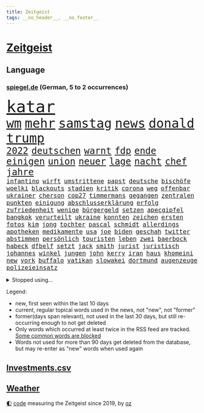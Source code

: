 ```yaml
---
title: Zeitgeist
tags: __no_header__, __no_footer__
---
```


# [Zeitgeist](https://oliz.io/zeitgeist/)

## Language

<h3><a href="https://www.spiegel.de" target="_blank">spiegel.de</a> (German, 5 to 2 occurrences)</h3>
<p style="font-family:monospace">
<span style="font-size:32pt"><a href="news_links.html#katar" class="current">katar</a></span>
<br>
<span style="font-size:25pt"><a href="news_links.html#wm" class="current">wm</a></span>
<span style="font-size:25pt"><a href="news_links.html#mehr" class="current">mehr</a></span>
<span style="font-size:25pt"><a href="news_links.html#samstag" class="current">samstag</a></span>
<span style="font-size:25pt"><a href="news_links.html#news" class="current">news</a></span>
<span style="font-size:25pt"><a href="news_links.html#donald" class="current">donald</a></span>
<span style="font-size:25pt"><a href="news_links.html#trump" class="current">trump</a></span>
<br>
<span style="font-size:18pt"><a href="news_links.html#2022" class="current">2022</a></span>
<span style="font-size:18pt"><a href="news_links.html#deutschen" class="current">deutschen</a></span>
<span style="font-size:18pt"><a href="news_links.html#warnt" class="current">warnt</a></span>
<span style="font-size:18pt"><a href="news_links.html#fdp" class="current">fdp</a></span>
<span style="font-size:18pt"><a href="news_links.html#ende" class="current">ende</a></span>
<span style="font-size:18pt"><a href="news_links.html#einigen" class="current">einigen</a></span>
<span style="font-size:18pt"><a href="news_links.html#union" class="current">union</a></span>
<span style="font-size:18pt"><a href="news_links.html#neuer" class="current">neuer</a></span>
<span style="font-size:18pt"><a href="news_links.html#lage" class="current">lage</a></span>
<span style="font-size:18pt"><a href="news_links.html#nacht" class="current">nacht</a></span>
<span style="font-size:18pt"><a href="news_links.html#chef" class="current">chef</a></span>
<span style="font-size:18pt"><a href="news_links.html#jahre" class="current">jahre</a></span>
<br>
<span style="font-size:12pt"><a href="news_links.html#infantino" class="current">infantino</a></span>
<span style="font-size:12pt"><a href="news_links.html#wirft" class="current">wirft</a></span>
<span style="font-size:12pt"><a href="news_links.html#umstrittene" class="current">umstrittene</a></span>
<span style="font-size:12pt"><a href="news_links.html#papst" class="current">papst</a></span>
<span style="font-size:12pt"><a href="news_links.html#deutsche" class="current">deutsche</a></span>
<span style="font-size:12pt"><a href="news_links.html#bischöfe" class="new">bischöfe</a></span>
<span style="font-size:12pt"><a href="news_links.html#woelki" class="current">woelki</a></span>
<span style="font-size:12pt"><a href="news_links.html#blackouts" class="current">blackouts</a></span>
<span style="font-size:12pt"><a href="news_links.html#stadien" class="current">stadien</a></span>
<span style="font-size:12pt"><a href="news_links.html#kritik" class="current">kritik</a></span>
<span style="font-size:12pt"><a href="news_links.html#corona" class="current">corona</a></span>
<span style="font-size:12pt"><a href="news_links.html#weg" class="current">weg</a></span>
<span style="font-size:12pt"><a href="news_links.html#offenbar" class="current">offenbar</a></span>
<span style="font-size:12pt"><a href="news_links.html#ukrainer" class="current">ukrainer</a></span>
<span style="font-size:12pt"><a href="news_links.html#cherson" class="current">cherson</a></span>
<span style="font-size:12pt"><a href="news_links.html#cop27" class="current">cop27</a></span>
<span style="font-size:12pt"><a href="news_links.html#timmermans" class="current">timmermans</a></span>
<span style="font-size:12pt"><a href="news_links.html#gegangen" class="current">gegangen</a></span>
<span style="font-size:12pt"><a href="news_links.html#zentralen" class="current">zentralen</a></span>
<span style="font-size:12pt"><a href="news_links.html#punkten" class="current">punkten</a></span>
<span style="font-size:12pt"><a href="news_links.html#einigung" class="current">einigung</a></span>
<span style="font-size:12pt"><a href="news_links.html#abschlusserklärung" class="current">abschlusserklärung</a></span>
<span style="font-size:12pt"><a href="news_links.html#erfolg" class="current">erfolg</a></span>
<span style="font-size:12pt"><a href="news_links.html#zufriedenheit" class="new">zufriedenheit</a></span>
<span style="font-size:12pt"><a href="news_links.html#wenige" class="current">wenige</a></span>
<span style="font-size:12pt"><a href="news_links.html#bürgergeld" class="current">bürgergeld</a></span>
<span style="font-size:12pt"><a href="news_links.html#setzen" class="current">setzen</a></span>
<span style="font-size:12pt"><a href="news_links.html#apecgipfel" class="new">apecgipfel</a></span>
<span style="font-size:12pt"><a href="news_links.html#bangkok" class="current">bangkok</a></span>
<span style="font-size:12pt"><a href="news_links.html#verurteilt" class="current">verurteilt</a></span>
<span style="font-size:12pt"><a href="news_links.html#ukraine" class="current">ukraine</a></span>
<span style="font-size:12pt"><a href="news_links.html#konnten" class="current">konnten</a></span>
<span style="font-size:12pt"><a href="news_links.html#zeichen" class="current">zeichen</a></span>
<span style="font-size:12pt"><a href="news_links.html#ersten" class="current">ersten</a></span>
<span style="font-size:12pt"><a href="news_links.html#fotos" class="current">fotos</a></span>
<span style="font-size:12pt"><a href="news_links.html#kim" class="current">kim</a></span>
<span style="font-size:12pt"><a href="news_links.html#jong" class="new">jong</a></span>
<span style="font-size:12pt"><a href="news_links.html#tochter" class="current">tochter</a></span>
<span style="font-size:12pt"><a href="news_links.html#pascal" class="current">pascal</a></span>
<span style="font-size:12pt"><a href="news_links.html#schmidt" class="current">schmidt</a></span>
<span style="font-size:12pt"><a href="news_links.html#allerdings" class="current">allerdings</a></span>
<span style="font-size:12pt"><a href="news_links.html#apotheken" class="new">apotheken</a></span>
<span style="font-size:12pt"><a href="news_links.html#medikamente" class="current">medikamente</a></span>
<span style="font-size:12pt"><a href="news_links.html#usa" class="current">usa</a></span>
<span style="font-size:12pt"><a href="news_links.html#joe" class="current">joe</a></span>
<span style="font-size:12pt"><a href="news_links.html#biden" class="current">biden</a></span>
<span style="font-size:12pt"><a href="news_links.html#geschah" class="current">geschah</a></span>
<span style="font-size:12pt"><a href="news_links.html#twitter" class="current">twitter</a></span>
<span style="font-size:12pt"><a href="news_links.html#abstimmen" class="current">abstimmen</a></span>
<span style="font-size:12pt"><a href="news_links.html#persönlich" class="current">persönlich</a></span>
<span style="font-size:12pt"><a href="news_links.html#touristen" class="current">touristen</a></span>
<span style="font-size:12pt"><a href="news_links.html#leben" class="current">leben</a></span>
<span style="font-size:12pt"><a href="news_links.html#zwei" class="current">zwei</a></span>
<span style="font-size:12pt"><a href="news_links.html#baerbock" class="current">baerbock</a></span>
<span style="font-size:12pt"><a href="news_links.html#habeck" class="current">habeck</a></span>
<span style="font-size:12pt"><a href="news_links.html#dfbelf" class="new">dfbelf</a></span>
<span style="font-size:12pt"><a href="news_links.html#setzt" class="current">setzt</a></span>
<span style="font-size:12pt"><a href="news_links.html#jack" class="current">jack</a></span>
<span style="font-size:12pt"><a href="news_links.html#smith" class="current">smith</a></span>
<span style="font-size:12pt"><a href="news_links.html#jurist" class="current">jurist</a></span>
<span style="font-size:12pt"><a href="news_links.html#juristisch" class="current">juristisch</a></span>
<span style="font-size:12pt"><a href="news_links.html#johannes" class="current">johannes</a></span>
<span style="font-size:12pt"><a href="news_links.html#winkel" class="current">winkel</a></span>
<span style="font-size:12pt"><a href="news_links.html#jungen" class="current">jungen</a></span>
<span style="font-size:12pt"><a href="news_links.html#john" class="current">john</a></span>
<span style="font-size:12pt"><a href="news_links.html#kerry" class="new">kerry</a></span>
<span style="font-size:12pt"><a href="news_links.html#iran" class="current">iran</a></span>
<span style="font-size:12pt"><a href="news_links.html#haus" class="current">haus</a></span>
<span style="font-size:12pt"><a href="news_links.html#khomeini" class="new">khomeini</a></span>
<span style="font-size:12pt"><a href="news_links.html#new" class="current">new</a></span>
<span style="font-size:12pt"><a href="news_links.html#york" class="current">york</a></span>
<span style="font-size:12pt"><a href="news_links.html#buffalo" class="current">buffalo</a></span>
<span style="font-size:12pt"><a href="news_links.html#vatikan" class="current">vatikan</a></span>
<span style="font-size:12pt"><a href="news_links.html#slowakei" class="current">slowakei</a></span>
<span style="font-size:12pt"><a href="news_links.html#dortmund" class="current">dortmund</a></span>
<span style="font-size:12pt"><a href="news_links.html#augenzeuge" class="new">augenzeuge</a></span>
<span style="font-size:12pt"><a href="news_links.html#polizeieinsatz" class="current">polizeieinsatz</a></span>
</p>
<details>
<summary>Stopped using...</summary>
<p class="former" style="font-size:12pt">
abends(758) erfahrung(758) aufmerksamkeit(757) eustaaten(757) geburtstag(757) konfrontiert(757) oben(757) statement(757) denken(756) häufiger(756) partie(756) strafmaßnahmen(756) aktion(755) bewertet(755) niederländische(755) schwierigen(755) überwinden(755) blicken(754) eis(754) genannt(754) kino(754) übergeben(754) babys(753) freiheitsstrafe(753) gemeldet(753) liege(753) mediziner(753) stil(753) tiefe(753) zugunsten(753) brauchte(752) deutlichen(752) florian(752) freiburg(752) nigeria(752) rheinlandpfalz(752) sarscov2(752) schlimmsten(752) verschieben(752) zeitweise(752) öffnen(752) benzin(751) bittere(751) gesucht(751) reduziert(751) rufen(751) athleten(750) ikone(750) kraft(750) künftigen(750) locker(750) mittel(750) offensive(750) rassistisch(750) spieltag(750) verlegt(750) version(750) versteckt(750) wofür(750) anbieten(749) angeklagter(749) egal(749) geklärt(749) untersuchungsausschuss(749) versehentlich(749) verteidigung(749) verweigert(749) wettbewerb(749) österreichs(749) ausnahmezustand(748) dokumente(748) innenministerium(748) insekten(748) interne(748) landen(748) lehrer(748) präsentieren(748) restaurants(748) sinnvoll(748) tötung(748) hebt(747) historisch(747) nahmen(747) schwindet(747) verdienen(747) botschaften(746) bundesweite(746) fahrrad(746) schiedsrichter(746) 32(745) ausgeliefert(745) gebiet(745) heftige(745) regierungspartei(745) riesige(745) vermuten(745) wies(745) gespalten(744) kämpfer(744) orbán(744) viktor(744) big(743) distanziert(743) online(743) stammt(743) sächsischen(743) warschau(743) ausgleich(742) kleines(742) libyen(742) rollen(742) schauen(742) zuversichtlich(742) flüchtlingen(741) gering(741) ungarn(741) wachstum(741) zählen(741) anlass(740) dürfe(740) feld(740) venezuela(740) william(740) filmen(739) gefangene(739) kindesmissbrauch(739) uefa(739) voraussetzungen(739) bezahlen(738) gesehen(738) impfstoff(738) besondere(737) ermordeten(737) roger(737) zerstören(737) streitet(736) angerichtet(735) iphone(735) führenden(734) ordnung(734) rettete(734) mehrerer(733) steckte(732) heftigen(728) händler(728) dein(727) eigenes(726) erinnerung(726) aufgetaucht(725) hackerangriff(725) laufenden(724) telegram(724) ausrüstung(723) niederländischen(720) vermisste(720) popstar(718) app(717) termine(714) günther(713) ungeklärt(713) überfordert(710) festhalten(709) smartphones(709) beendete(708) flug(708) bbc(703) wieso(703) inhaftierten(701) lehrkräfte(701) inseln(696) mängel(692) billiger(688) befunden(677) brutalen(675) explodiert(672) mangelnde(662) uskapitol(662) enthält(656) langjährige(647) 95(646) niederländer(645) währung(643) öffnet(641) geheimen(639) diagnose(638) gaspipeline(637) militärjunta(617) demnächst(615) lahmgelegt(615) zusammenbruch(611) athen(593) universitäten(593) happy(591) unis(566) kubicki(559) umständen(548) afghanischen(540) regierungskoalition(527) jamie(515) finger(513) serbien(511) unwettern(500) rohstoffe(498) volk(498) entsorgt(496) arte(495) rereportage(495) verdi(493) aussterben(490) kämpften(485) bundesanwaltschaft(479) 72(478) norwegische(478) zwingen(478) georgien(472) dauerte(469) erobert(467) kürzen(466) abgesehen(464) flut(464) superstars(462) verstorben(461) flutkatastrophe(460) winde(454) fluten(453) gelaufen(453) 20000(450) dörfer(446) privilegien(435) niklas(434) rückgabe(433) drauf(430) ussoldaten(429) machtübernahme(428) verbrannt(427) kanadische(422) gemeinschaft(421) 73(419) gehälter(419) tsg(419) vertritt(415) 12000(413) versetzt(401) games(399) harren(396) konflikts(396) landtagswahl(394) direkte(388) verirrt(388) störungen(387) ice(385) wichtiges(385) empfehlen(384) fachkräfte(384) erneuerbaren(382) halbes(381) suizid(381) 200000(378) strackzimmermann(377) bedrängt(369) 74(368) hafenstadt(366) unbekannter(366) töchtern(363) verteidiger(362) versuche(360) oberlandesgericht(359) ostukraine(357) dienstleister(354) reine(354) soziales(352) fußballs(347) extremer(343) schärfere(343) geringer(341) stephen(340) zehnjährigen(339) bundesparteitag(338) hohes(338) invasion(334) begehen(331) schande(330) halte(328) brandbrief(326) finnland(324) schütze(324) atomdeal(316) greuther(315) marieagnes(314) bronze(313) kraftwerk(313) borrell(311) josep(311) zerstörung(311) kriegsverbrecher(310) beziehen(307) flugzeugen(306) einfaches(304) stabilität(304) bat(303) g7staaten(303) klara(302) preiserhöhung(302) erledigen(301) vorbereiten(301) südkoreanische(300) 140(299) traurige(299) rennstall(298) vorwoche(297) kahn(296) australier(295) bundesaußenministerin(293) gerichte(293) dreyer(292) hartes(292) rheinlandpfälzische(292) verkündete(292) jubiläum(288) sankt(287) militärisch(285) 2002(284) erneuert(282) streiken(281) bremerhaven(280) verschwindet(280) aldi(279) unterscheiden(279) anstrengungen(278) journalismus(275) streik(275) datenschutz(274) justizministerium(274) report(274) buckinghampalast(273) lohnen(269) murray(269) franzose(268) gezahlt(266) silvio(266) nützt(264) salah(262) abseits(261) konsequent(261) kusel(261) vergewaltigte(261) oppositionellen(259) verantwortlichen(259) 92(258) niederlegen(257) fähigkeiten(256) bill(255) vereinigung(255) don(254) it(252) schülern(251) abrechnung(250) dreharbeiten(249) ernsthaft(249) ökostrom(248) lehnte(247) straßburg(247) dreijährige(246) posiert(245) fragwürdigen(243) begeben(242) besetzte(242) kremlkritiker(242) motiviert(240) abtreibungen(238) profitierte(238) spiegelbildungsnewsletter(238) anliegen(237) fußballspiel(237) vermieter(237) energiepreisen(236) angelegten(235) litt(234) esch(233) kriegszeiten(233) vertreten(233) risse(232) schläger(232) schneidet(232) unsicher(232) tanken(231) wiedereinführung(231) fünften(230) nebenbei(230) zeuge(229) ausweiten(228) kasse(228) todes(228) ausländer(227) katastrophalen(225) sexismus(225) links(223) flüchtlingspolitik(222) melanie(220) goldene(219) sexualisierte(218) tätigkeit(218) bundestrainerin(217) spritpreise(217) tätig(217) vergeltung(217) saisonende(216) euaußenbeauftragte(215) cockpit(213) suchten(213) beanspruchen(212) hahn(212) partnern(212) ausschließlich(211) getreideexporte(210) jones(210) golfer(209) umsätze(208) zentralrat(208) abgabe(206) my(205) vorgeschichte(203) elend(202) fluch(202) segen(202) nationalteam(201) beck(200) öffentlicher(200) hungerkrise(199) treue(198) vorfalls(197) freihandelsabkommen(196) großoffensive(196) trauerfeier(196) benzema(194) diplomat(194) waffengesetze(193) weiblichen(193) bauteile(192) angeschlagen(191) insolvenzen(191) heiß(190) spritzen(190) vermisster(190) guardiola(188) pep(188) woods(188) golden(187) state(187) verzichtete(185) bodo(184) verstehe(184) 41jährige(183) entschuldigte(183) mannheim(183) eingeschläfert(182) kletterte(182) nicola(182) feministische(180) lichter(180) verfügbar(180) dünn(179) gäbe(179) usschauspieler(179) erstattet(178) schlamm(178) verschwanden(178) kinderinterview(176) verhängnis(176) virusvariante(175) act(174) beschädigte(174) fragwürdige(174) zuständen(174) gefährdete(173) unsicheren(171) verlaufen(171) befugnisse(170) hoeneß(170) uli(170) frontex(169) ägäis(169) begnadigung(167) hinterzogen(167) werkzeug(167) zurücktreten(167) documenta(165) ungarische(165) zermürbt(165) empfohlen(164) suchte(164) startups(163) fdppolitikerin(162) gelobt(162) gestohlene(162) 9euroticket(161) exuspräsident(161) girl(161) griechische(161) stehle(161) bundesbürger(160) dürre(160) effizienter(160) gerichtshofs(160) kippe(160) kopfgeld(160) verdrängt(160) beerdigung(159) pässe(159) beatles(158) dauerhaften(156) kühnert(156) staatlich(156) unbesetzt(156) unobericht(156) budapest(155) spdgeneralsekretär(154) populäre(153) schwangerschaftsabbruch(153) ross(152) tauscht(152) westeuropa(152) brandenburgischen(151) lng(151) 21jährigen(150) 21jähriger(150) verschleiert(150) weltfußballer(150) afghanische(149) belegt(148) nerv(148) ryanair(148) sanktionieren(148) w(148) zufrieden(148) anwältin(147) jungs(147) edeka(146) enbw(146) naturkatastrophen(146) provozieren(146) übung(146) drogenboss(145) identifizieren(145) ramelow(145) gravierend(144) aufräumen(143) generalstaatsanwalt(143) 90000(142) aufzeichnung(142) erstellt(142) unten(141) schulmassaker(140) terrororganisation(140) 9eurotickets(139) hassbotschaften(139) misshandelt(139) mühe(139) vorschau(139) arafat(138) chaotisch(138) knapper(138) möbel(137) tempel(137) rentnerinnen(136) tvinterview(135) alligator(134) grün(134) neunjährigen(134) spiegelinterview(134) 24jährigen(133) afdpolitiker(133) sandro(133) erobern(132) kriegsende(132) süddeutschland(132) staus(131) fühle(130) verschont(130) zeichnungen(130) popp(128) reinhold(128) 81(127) absurden(126) beteuert(126) freigestellt(126) webbteleskops(126) deutsch(125) monatelanger(125) sicheren(125) krach(124) schlange(124) comingout(123) fünfmal(123) nordafrika(123) späten(123) abwehrchef(122) kampagne(122) kuratoren(122) ataman(121) erfinder(121) ferda(121) kreta(121) niedrigen(121) schlägerei(121) zwölfjährige(120) beute(119) emmy(119) familienstücke(119) gasverbrauch(119) moderiert(118) brennstäbe(117) eurowings(117) fasziniert(117) kultusminister(116) verzeichnet(116) vosstecklenburg(116) abwarten(115) boomen(115) elbe(115) po(115) benachbarten(114) digitale(114) l(114) trockenen(114) artemis(113) horrenden(113) kernenergie(113) atomenergie(112) conte(112) fassungslos(112) gartenkolumne(112) kolonialzeit(112) obduktionsergebnis(112) pipeline(112) schadstoffe(112) säure(112) koffer(111) schnellt(111) bahnfahren(110) geflüchteter(110) fasst(109) gestrandete(109) schwulenbar(109) berlinerin(108) erich(108) vernichtet(108) deftige(107) frist(107) laufzeitverlängerung(107) musikerin(107) normalisierung(107) angetan(106) frauenanteil(106) toaster(106) akws(105) kennengelernt(105) rausch(105) staatsanleihen(105) verringert(105) historikerin(104) abhängt(103) geschlossene(103) halbjahr(103) nahrungsmittelpreise(103) rechtsmediziner(103) repressionen(103) 192(102) 2008(102) malta(102) zurückgegeben(102) abe(101) einflussreichen(101) energiesektor(101) victoria(100) überragende(100) angespannt(99) gasverbraucher(99) hingelegt(99) pfosten(99) wundersame(99) überlastet(99) anordnung(98) atom(98) besprüht(98) sperrung(98) zulieferer(98) ältesten(98) bundesamts(97) glänzte(97) innenstadt(97) korrekt(97) rückkehrer(97) stock(97) unabhängigkeitsreferendum(97) kommunizieren(96) wettkämpfen(96) zwölfjährigen(96) kasachstans(95) security(95) vage(95) ekstase(94) erzählung(94) grundsteuererklärung(94) unübersichtlich(94) coronaschutzmaßnahmen(93) czaja(93) dreijähriger(93) erstürmung(93) kapitols(93) nachhaltigkeit(93) urknall(93) 1989(92) bankrott(92) staatshilfen(92) tarifverhandlungen(92) vertreibt(92) wichtigster(92) emu(91) erhöhte(91) gehirn(91) gelohnt(91) nebenwirkungen(91) rückzieher(91) südküste(91) athletin(90) ausgegangen(90) dekret(90) einsparungen(90) finanzsystem(90) fuchs(90) unbeliebt(90) bushido(89) demonstrierenden(89) denkmal(89) holocaustmahnmal(89) lokals(89) millionenschweren(89) mithäftling(89) permanent(89) beistand(88) elefant(88) konsumverhalten(88) krawall(88) militärisches(88) schied(88) sondiert(87) stromrechnung(87) zahlte(87) besucherinnen(86) cdumann(86) spekulanten(86) wars(86) ausschließen(85) diktatur(85) fußballlegende(85) graw(85) lebensjahr(85) umfassenden(85) bewohnern(84) erstach(84) kohlestrom(84) rekordzeit(84) spvgg(84) zinsschritt(84) östliche(84) denkwürdig(83) desaströses(83) entsorgen(83) flüsse(83) leopard2panzer(83) notlage(83) solidarisierte(83) 2022/23(82) 39jährigen(82) 4800(82) imageverlust(82) konsulat(82) kühlwasser(82) schwule(82) stoffe(82) verteilerkasten(82) bekanntgabe(81) gehaltserhöhung(81) krisenzeiten(81) mithalten(81) modellrechnung(81) prorussisch(81) strenge(81) verabschiedete(81) beleg(80) blamiert(80) fußballspielerinnen(80) halterin(80) kampfpanzer(80) lauern(80) scheinheiligkeit(80) sexismusvorwürfen(80) vernichtenden(80) übte(80) akwlaufzeitverlängerung(79) jährliches(79) ortschaft(79) sea(79) studieren(79) unterwelt(79) abwehrspielerin(78) annie(78) diamanten(78) ermuntert(78) mobilisierung(78) 145(77) atomenergiebehörde(77) bundesratspräsident(77) gewannen(77) knacken(77) schachbrett(77) sonnenblumen(77) streaming(77) verschleierte(77) zerstörungen(77) 56jährige(76) heikle(76) zurückhalten(76) altersarmut(75) befehlshaber(75) e10(75) käfig(75) medizin(75) raketenangriffen(75) renditen(75) terrorgefahr(75) fleischkonsum(74) kurkow(74) körperlichen(74) magie(74) motorsport(74) schulpflicht(74) strang(74) willi(74) überraschen(74) 19jähriger(73) flugbahn(73) formel1weltmeister(73) itdienstleister(73) programmiert(73) rot(73) streckbetrieb(73) verbrennen(73) visa(73) wählte(73) brauereien(72) gründete(72) lebenslange(72) ungefähr(72) weizsäcker(72) 150000(71) antisemitismusskandal(71) begrenzen(71) energiesicherheit(71) gehörten(71) umfragewerte(71) wcs(71) audiodatei(70) gasnotlage(70) krankenhauses(70) obduktion(70) sommerliche(70) bestes(69) durchsuchte(69) pragmatismus(69) probt(69) viking(69) wärmsten(69) alex(68) sozialversicherung(68) feltes(67) korridor(67) kriminologe(67) telekom(67) tue(67) v(67) bekanntester(66) blendete(66) diäten(66) einigermaßen(66) geprallt(66) innovationen(66) klimafreundliche(66) lo(66) mehrfache(66) schutzzone(66) beschlagnahmten(65) fischen(65) kreise(65) kästner(65) natürlichen(65) rabe(65) regenfällen(65) ausbrach(64) bezweifeln(64) bundesgeschäftsführer(64) ermordete(64) gebissen(64) seen(64) bezirken(63) bsi(63) darzustellen(63) gründerinnen(63) kairo(63) nackt(63) serienmörder(63) spitzenbeamte(63) abschiedsbrief(62) bundesligaabsteiger(62) chefredakteurin(62) gil(62) mangelnden(62) ofarim(62) sturgeon(62) wackelige(62) 1955(61) chemikalien(61) gewässer(61) verwendens(61) gänzlich(60) vanessa(60) verhaltens(60) zurechtkommen(60) befahrbar(59) celsius(59) milieu(59) fdpvize(58) montagsdemos(58) spiegelde(58) dient(57) einzelhändler(57) frauenrechtlerin(57) gleichgeschlechtliche(57) klaffen(57) linkenabgeordnete(57) nährt(57) verfeindeten(57) verjähren(57) 272(56) abwendet(56) beißt(56) deftig(56) furtwängler(56) grenzstadt(56) kabinetts(56) leuchtturm(56) luftfilter(56) ungewohnter(56) untreue(56) bombenanschlag(55) einschalten(55) ereignet(55) gehetzt(55) hurrikans(55) zollbeamte(55) ökologisch(55) bundesbankpräsident(54) erzrivalen(54) proben(54) stemmt(54) erklimmen(53) geywitz(53) montagsdemo(53) rummel(53) skrupel(53) täterin(53) verprügelt(53) wiese(53) ausgelassen(52) energielieferant(52) roboter(52) winnetou(52) bemühen(51) jahrelange(51) kita(51) lufthansatochter(51) überfischung(51) aung(50) bildschirm(50) homeschooling(50) kranke(50) kyi(50) laudatio(50) prosor(50) reichten(50) schimmelbefalls(50) suu(50) übersehen(50) aktuelles(49) ausgeraubt(49) bizarre(49) bundesligaklub(49) erbeuteten(49) faulheit(49) finanzmärkten(49) geschasst(49) igor(49) krefeld(49) tvdebatte(49) zwischenbericht(49) bundesebene(48) fähre(48) grauenvolle(48) data(47) erschöpfter(47) pilotenstreik(47) überlässt(47) buhlt(46) verbringen(46) zeichnete(46) elektroschrott(45) feldweg(45) mitentscheidend(45) arcade(44) bauministerin(44) butler(44) enormer(44) feist(44) kindergarten(44) schlüsselwerk(44) traineramt(44) win(44) wohnraum(44) apolda(43) familienvater(43) luftverteidigungssystem(43) maduro(43) nicolás(43) palästinensische(43) reparatur(43) seaton(43) zeitdruck(43) zementieren(43) brendan(42) fernbleiben(42) ffp2masken(42) protestaktion(42) zugeschaltet(42) amtsärzte(41) dennis(41) derby(41) genügen(41) mathe(41) regulären(41) friedensnobelpreisträgerin(40) johan(40) königlichen(40) lissabon(40) vegane(40) interpretiert(39) reus(39) abschirmdienst(38) zielgeraden(38) übernachtet(38) auszulösen(37) heiliges(37) holger(37) indiens(37) ködern(37) offizielles(37) quadratkilometer(37) schlichte(37) schwedendemokraten(37) ungeschlagen(37) 9euroticketnachfolge(36) astronauten(36) entzieht(36) opec+(36) quer(36) spiegelredakteurin(36) zone(36) amoklaufs(35) galoppierenden(35) haustier(35) iaeachef(35) konterfei(35) krone(35) machbar(35) mitbekommen(35) anekdote(34) bundespolizisten(34) consort(34) ernsten(34) gedanken(34) grossi(34) missstände(34) ruiniert(34) rückschlägen(34) anstehenden(33) luftangriffen(33) neofaschistin(33) vereinbarung(33) ältester(33) bedecken(32) begegnung(32) effizient(32) ensemble(32) lippen(32) lobte(32) abbey(31) andersson(31) begleichen(31) magdalena(31) pleitewelle(31) sittenpolizei(31) sommerhaus(31) energiepreiskrise(30) nackte(30) polizeianwärterin(30) schmuggeln(30) staatsanwälte(30) zurückgeben(30) billigtarif(29) brutalität(29) fundamental(29) schlüsse(29) angezündet(28) firmenpleiten(28) geschleust(28) kristersson(28) scheinreferenden(28) schlussphase(28) schotten(28) ulf(28) waldimir(28) hainer(27) masterplan(27) millennials(27) noah(27) verharmlosen(27) überflutet(27) denke(26) härtesten(26) jauch(26) schaudern(26) versehen(26) 108(25) geldproblemen(25) mär(25) verlässlicher(25) bauarbeiter(24) dirk(24) kilometerlang(24) literaturnobelpreis(24) return(24) unovollversammlung(24) einsicht(23) einsperren(23) gedreht(23) sanders(23) store(23) verfasser(23) überzahl(23) alla(22) heimflug(22) kubaner(22) pugatschowa(22) spaltet(22) stornierungswelle(22) unbeteiligte(22) wählern(22) bvbtrainer(21) grenzschutz(21) kriegsdienstverweigerer(21) kräftige(21) militärkommissar(21) schütten(21) sittenwächter(21) syed(21) tasmanien(21) ächzen(21) 220(20) coltrane(20) federn(20) grindwale(20) rechtsstaatlichkeit(20) sechzig(20) stimmungsmache(20) einzureisen(19) englischer(19) gunst(19) massenrücktritt(19) neurologe(19) melonis(18) regierenden(18) sechzehnfache(18) verstörend(18) verzeichnen(18) wohnungsbau(18) zehntel(18) cristoforetti(17) einberufen(17) festnehmen(17) kommandantin(17) konfrontationskurs(17) samantha(17) erbgut(16) erzielen(16) lebende(16) stadtderby(16) überflutete(16) annexionen(15) dominik(15) geplantes(15) hangar(15) tränengas(15) willis(15) alleingelassen(14) caterer(14) chemie(14) einkauf(14) finanzmärkte(14) streampipelines(14) zelle(14) 007(13) belastbar(13) bornholm(13) zurücknehmen(13) bahnmitarbeiter(12) birmingham(12) desaströsen(12) milliardärs(12) mitangeklagter(12) niedersachsenwahl(12) o’connor(12) westdeutsche(12) herren(11) klarer(11) komponiert(11) kwarteng(11) kwasi(11) lyman(11) nobelpreis(11) ostdeutsche(11)
</p>
</details>
<p>Legend:
<ul>
<li><span class="new">new</span>, first seen within the last 10 days</li>
<li><span class="current">current</span>, regular topical words used in the news, not "new", not "former"</li>
<li><span class="former">former(days span relevant)</span>, not used in the last 30 days, but still re-occurring enough to not get deleted</li>
<li>Only words which occurred at least twice in the RSS feed are tracked. <a href="language/filters.py">Some common words are blocked</a></li>
<li>Words not used for more than 90 days get deleted from the database, but may re-enter as "new" words when used again</li>
</ul>
</p>

## [Investments](investments.html)[.csv](investments.csv)

## [Weather](weather.html)

<footer>
<a href="javascript:toggleTheme()" class="nav">🌓</a>
<a href="https://github.com/ooz/zeitgeist">code</a> measuring the Zeitgeist since 2019, by <a href="https://oliz.io">oz</a>
</footer>
